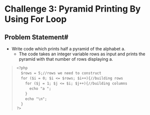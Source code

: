 # Challenge 3: Pyramid Printing By Using For Loop
## Problem Statement#
- Write code which prints half a pyramid of the alphabet a.
    - The code takes an integer variable rows as input and prints the pyramid with that number of rows displaying a.

>`<?php`<br/>
>&emsp;`$rows = 5;//rows we need to construct`<br/>
>&emsp;`for ($i = 0; $i <= $rows; $i++){//building rows`<br/>
>&emsp;&emsp;`for ($j = 1; $j <= $i; $j++){//building columns`<br/>
>&emsp;&emsp;&emsp;`echo "a ";`<br/>
>&emsp;&emsp;`}`<br/>
>&emsp;&emsp;`echo "\n";`<br/>
>&emsp;`}`<br/>
>`?>`<br/>